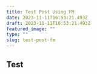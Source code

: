 ```yaml
---
title: Test Post Using FM
date: 2023-11-11T16:53:21.493Z
draft: 2023-11-11T16:53:21.493Z
featured_image: ""
type: ""
slug: test-post-fm
---
```


## Test